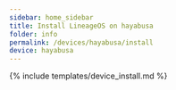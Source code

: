 ```yaml
---
sidebar: home_sidebar
title: Install LineageOS on hayabusa
folder: info
permalink: /devices/hayabusa/install
device: hayabusa
---
```

{% include templates/device_install.md %}
